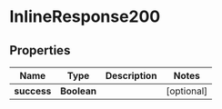 # InlineResponse200

## Properties
Name | Type | Description | Notes
------------ | ------------- | ------------- | -------------
**success** | **Boolean** |  |  [optional]

